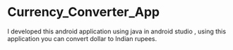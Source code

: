 # Currency_Converter_App
I developed this android application using java in android studio , using this application you can convert dollar to Indian rupees.
